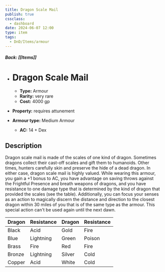 ```yaml
---
title: Dragon Scale Mail
publish: true
cssclass:
  - dashboard
date: 2024-06-07 12:00
type: item
tags:
  - DnD/Items/armour
---
```


##### Back: [[Items]]

- # Dragon Scale Mail

    - **Type:** Armour
    - **Rarity:** very rare
    - **Cost:** 4000 gp
- **Property:** requires attunement
- **Armour type:** Medium Armour
    - **AC:** 14 + Dex

## Description 

Dragon scale mail is made of the scales of one kind of dragon. Sometimes dragons collect their cast-off scales and gift them to humanoids. Other times, hunters carefully skin and preserve the hide of a dead dragon. In either case, dragon scale mail is highly valued. While wearing this armour, you gain a +1 bonus to AC, you have advantage on saving throws against the Frightful Presence and breath weapons of dragons, and you have resistance to one damage type that is determined by the kind of dragon that provided the scales (see the table). Additionally, you can focus your senses as an action to magically discern the distance and direction to the closest dragon within 30 miles of you that is of the same type as the armour. This special action can't be used again until the next dawn.


| Dragon | Resistance | Dragon | Resistance |
| ------ | ---------- | ------ | ---------- |
| Black  | Acid       | Gold   | Fire       |
| Blue   | Lightning  | Green  | Poison     |
| Brass  | Fire       | Red    | Fire       |
| Bronze | Lightning  | Silver | Cold       |
| Copper | Acid       | White  | Cold       |



